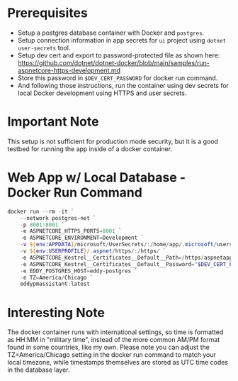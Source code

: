 # Prerequisites
- Setup a postgres database container with Docker and `postgres`.
- Setup connection information in app secrets for `ui` project using `dotnet user-secrets` tool.
- Setup dev cert and export to password-protected file as shown here: https://github.com/dotnet/dotnet-docker/blob/main/samples/run-aspnetcore-https-development.md
- Store this password in `$DEV_CERT_PASSWORD` for docker run command.
- And following those instructions, run the container using dev secrets for local Docker development using HTTPS and user secrets.

# Important Note
This setup is not sufficient for production mode security, but it is a good testbed for running the app inside of a docker container.

# Web App w/ Local Database - Docker Run Command
```powershell
docker run --rm -it `
    --network postgres-net `
    -p 8001:8001 `
    -e ASPNETCORE_HTTPS_PORTS=8001 `
    -e ASPNETCORE_ENVIRONMENT=Development `
    -v ${env:APPDATA}/microsoft/UserSecrets/:/home/app/.microsoft/usersecrets `
    -v ${env:USERPROFILE}/.aspnet/https/:/https/ `
    -e ASPNETCORE_Kestrel__Certificates__Default__Path=/https/aspnetapp.pfx `
    -e ASPNETCORE_Kestrel__Certificates__Default__Password="$DEV_CERT_PASSWORD" `
    -e EDDY_POSTGRES_HOST=eddy-postgres `
    -e TZ=America/Chicago `
    eddypmassistant:latest
```

# Interesting Note
The docker container runs with international settings, so time is formatted as HH:MM in "military time",
instead of the more common AM/PM format found in some countries, like my own. Please note you can adjust
the TZ=America/Chicago setting in the docker run command to match your local timezone, while timestamps
themselves are stored as UTC time codes in the database layer.
